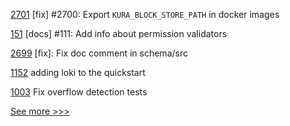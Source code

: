 
[2701](https://github.com/hyperledger/iroha/pull/2701) [fix] #2700: Export `KURA_BLOCK_STORE_PATH` in docker images

[151](https://github.com/hyperledger/iroha-2-docs/pull/151) [docs] #111: Add info about permission validators

[2699](https://github.com/hyperledger/iroha/pull/2699) [fix]: Fix doc comment in schema/src

[1152](https://github.com/hyperledger/besu-docs/pull/1152) adding loki to the quickstart

[1003](https://github.com/hyperledger/solang/pull/1003) Fix overflow detection tests


[See more >>>](https://start-here.hyperledger.org/pull-requests)
